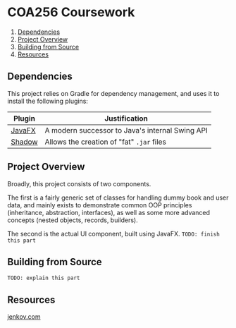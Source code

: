 # COA256 Coursework

1. [Dependencies](#Dependencies)
2. [Project Overview](#project-overview)
3. [Building from Source](#building-from-source)
4. [Resources](#resources)

## Dependencies
This project relies on Gradle for dependency management, 
and uses it to install the following plugins:

| Plugin                                            | Justification                                   |
|---------------------------------------------------|-------------------------------------------------|
| [JavaFX](https://openjfx.io/)                     | A modern successor to Java's internal Swing API |
| [Shadow](https://github.com/johnrengelman/shadow) | Allows the creation of "fat" `.jar` files       |

## Project Overview
Broadly, this project consists of two components.

The first is a fairly generic set of classes for handling
dummy book and user data, and mainly exists to demonstrate
common OOP principles (inheritance, abstraction, interfaces),
as well as some more advanced concepts (nested objects, 
records, builders).

The second is the actual UI component, built using JavaFX. 
`TODO: finish this part`

## Building from Source
`TODO: explain this part`

## Resources
[jenkov.com](https://jenkov.com/tutorials/javafx/index.html)